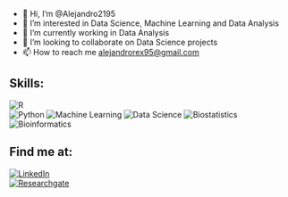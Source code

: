 - 👋 Hi, I’m @Alejandro2195
- 👀 I’m interested in Data Science, Machine Learning and Data Analysis
- 🌱 I’m currently working in Data Analysis
- 💞️ I’m looking to collaborate on Data Science projects
- 📫 How to reach me alejandrorex95@gmail.com

## Skills:
![R](https://img.shields.io/badge/R-0095D5?style=for-the-badge&logo=kotlin&logoColor=white&labelColor=101010)</br>
![Python](https://img.shields.io/badge/Python-3776AB?style=for-the-badge&logo=python&logoColor=white)
![Machine Learning](https://img.shields.io/badge/Machine%20Learning-009688?style=for-the-badge&logo=apache-spark&logoColor=white)
![Data Science](https://img.shields.io/badge/Data%20Science-F7931E?style=for-the-badge&logo=databricks&logoColor=white)
![Biostatistics](https://img.shields.io/badge/Biostatistics-0095D5?style=for-the-badge&logo=kotlin&logoColor=white&labelColor=101010)</br>
![Bioinformatics](https://img.shields.io/badge/Bioinformatics-0095D5?style=for-the-badge&logo=kotlin&logoColor=white&labelColor=101010)

## Find me at:

[![LinkedIn](https://img.shields.io/badge/LinkedIn-Alejandro%20Jos%C3%A9%20G%C3%B3mez%20Garc%C3%ADa-blue)](https://www.linkedin.com/in/alejandro-jose-gomez-garcia/)</br>
[![Researchgate](https://img.shields.io/badge/Researchgate-Alejandro%20Jos%C3%A9%20G%C3%B3mez%20Garc%C3%ADa-blue)](https://www.researchgate.net/profile/Alejandro-Gomez-Garcia-2)
